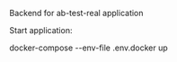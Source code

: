 Backend for ab-test-real application


Start application:

docker-compose  --env-file .env.docker up

